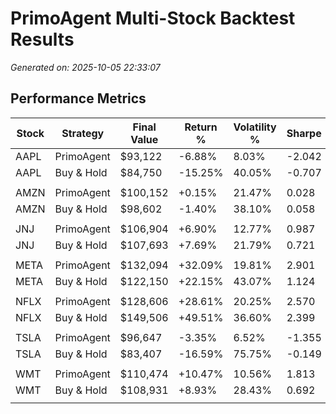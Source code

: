# PrimoAgent Multi-Stock Backtest Results

*Generated on: 2025-10-05 22:33:07*

## Performance Metrics

| Stock | Strategy | Final Value | Return % | Volatility % | Sharpe | Max DD % | Trades |
|-------|----------|-------------|----------|--------------|--------|----------|--------|
| AAPL | PrimoAgent | $93,122 | -6.88% | 8.03% | -2.042 | 9.82% | 36 |
| AAPL | Buy & Hold | $84,750 | -15.25% | 40.05% | -0.707 | 29.76% | 1 |
| | | | | | | | |
| AMZN | PrimoAgent | $100,152 | +0.15% | 21.47% | 0.028 | 18.07% | 25 |
| AMZN | Buy & Hold | $98,602 | -1.40% | 38.10% | 0.058 | 30.79% | 1 |
| | | | | | | | |
| JNJ | PrimoAgent | $106,904 | +6.90% | 12.77% | 0.987 | 7.31% | 43 |
| JNJ | Buy & Hold | $107,693 | +7.69% | 21.79% | 0.721 | 12.59% | 1 |
| | | | | | | | |
| META | PrimoAgent | $132,094 | +32.09% | 19.81% | 2.901 | 8.98% | 27 |
| META | Buy & Hold | $122,150 | +22.15% | 43.07% | 1.124 | 34.03% | 1 |
| | | | | | | | |
| NFLX | PrimoAgent | $128,606 | +28.61% | 20.25% | 2.570 | 12.13% | 20 |
| NFLX | Buy & Hold | $149,506 | +49.51% | 36.60% | 2.399 | 19.01% | 1 |
| | | | | | | | |
| TSLA | PrimoAgent | $96,647 | -3.35% | 6.52% | -1.355 | 7.72% | 33 |
| TSLA | Buy & Hold | $83,407 | -16.59% | 75.75% | -0.149 | 47.84% | 1 |
| | | | | | | | |
| WMT | PrimoAgent | $110,474 | +10.47% | 10.56% | 1.813 | 4.74% | 53 |
| WMT | Buy & Hold | $108,931 | +8.93% | 28.43% | 0.692 | 21.73% | 1 |
| | | | | | | | |